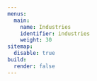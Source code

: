 ```yaml
---
menus:
  main:
    name: Industries
    identifier: industries
    weight: 30
sitemap:
  disable: true
build:
  render: false
---
```

